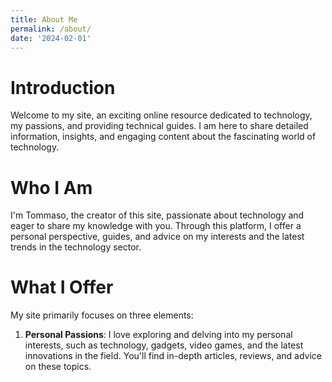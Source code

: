 ```yaml
---
title: About Me
permalink: /about/
date: '2024-02-01'
---
```


# Introduction

Welcome to my site, an exciting online resource dedicated to technology, my passions, and providing technical guides. I am here to share detailed information, insights, and engaging content about the fascinating world of technology.

# Who I Am

I'm Tommaso, the creator of this site, passionate about technology and eager to share my knowledge with you. Through this platform, I offer a personal perspective, guides, and advice on my interests and the latest trends in the technology sector.

# What I Offer

My site primarily focuses on three elements:

1. **Personal Passions**: I love exploring and delving into my personal interests, such as technology, gadgets, video games, and the latest innovations in the field. You'll find in-depth articles, reviews, and advice on these topics.

